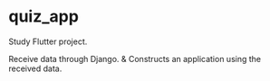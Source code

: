# quiz_app

Study Flutter project.

Receive data through Django.
&
Constructs an application using the received data.